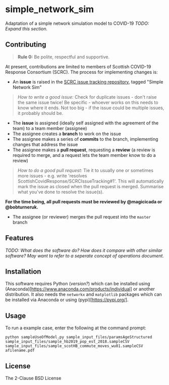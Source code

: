 # simple_network_sim
Adaptation of a simple network simulation model to COVID-19
*TODO: Expand this section.*
## Contributing
> **Rule 0:** Be polite, respectful and supportive.

At present, contributions are limited to members of Scottish COVID-19 Response Consortium (SCRC). The process for implementing changes is:
- An **issue** is raised in the [SCRC issue tracking repository](https://github.com/ScottishCovidResponse/SCRCIssueTracking), tagged "Simple Network Sim"
> *How to write a good issue:* Check for duplicate issues - don't raise the same issue twice! Be specific - whoever works on this needs to know where it ends. Not too big - if the issue could be multiple issues, it probably should be.
- The **issue** is assigned (ideally self assigned with the agreement of the team) to a team member (assignee)
- The assignee creates a **branch** to work on the issue
- The assignee makes a series of **commits** to the branch, implementing changes that address the issue
- The assignee makes a **pull request**, requesting a **review** (a review is required to merge, and a request lets the team member know to do a review)
> *How to do a good pull request:* Tie it to usually one or sometimes more issues - e.g. write 'resolves ScottishCovidResponse/SCRCIssueTracking#1'. This will automatically mark the issue as closed when the pull request is merged. Summarise what you've done to resolve the issue(s).

**For the time being, all pull requests must be reviewed by @magicicada or @bobturneruk.**
- The assignee (or reviewer) merges the pull request into the `master` branch
## Features
*TODO: What does the software do? How does it compare with other similar software? May want to refer to a seperate concept of operations document.*

## Installation
This software requires Python (*version?*) which can be installed using (Anaconda)[https://www.anaconda.com/products/individual] or another distribution. It also needs the `networkx` and `matplotlib` packages which can be installed via Anaconda or using (pypi)[https://pypi.org/].

## Usage
To run a example case, enter the following at the command prompt:

```{shell}
python sampleUseOfModel.py sample_input_files/paramsAgeStructured sample_input_files/sample_hb2019_pop_est_2018.sampleCSV sample_input_files/sample_scotHB_commute_moves_wu01.sampleCSV afilename.pdf
```

## License
The 2-Clause BSD License